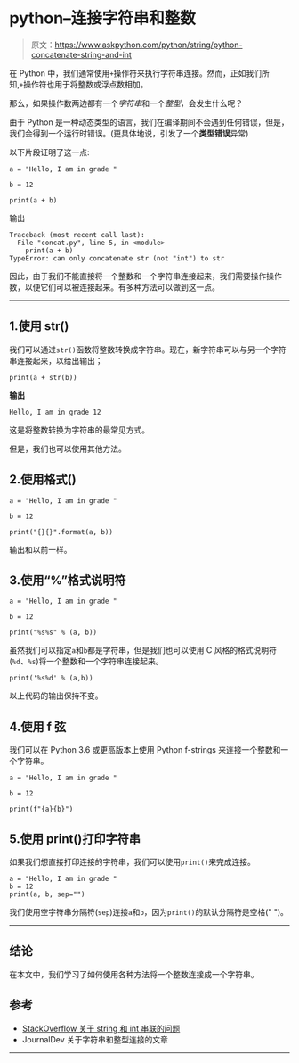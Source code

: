 # python–连接字符串和整数

> 原文：<https://www.askpython.com/python/string/python-concatenate-string-and-int>

在 Python 中，我们通常使用`+`操作符来执行字符串连接。然而，正如我们所知,`+`操作符也用于将整数或浮点数相加。

那么，如果操作数两边都有一个*字符串*和一个*整型*，会发生什么呢？

由于 Python 是一种动态类型的语言，我们在编译期间不会遇到任何错误，但是，我们会得到一个运行时错误。(更具体地说，引发了一个**类型错误**异常)

以下片段证明了这一点:

```
a = "Hello, I am in grade "

b = 12

print(a + b)

```

输出

```
Traceback (most recent call last):
  File "concat.py", line 5, in <module>
    print(a + b)
TypeError: can only concatenate str (not "int") to str

```

因此，由于我们不能直接将一个整数和一个字符串连接起来，我们需要操作操作数，以便它们可以被连接起来。有多种方法可以做到这一点。

* * *

## 1.使用 str()

我们可以通过`str()`函数将整数转换成字符串。现在，新字符串可以与另一个字符串连接起来，以给出输出；

```
print(a + str(b))

```

**输出**

```
Hello, I am in grade 12

```

这是将整数转换为字符串的最常见方式。

但是，我们也可以使用其他方法。

## 2.使用格式()

```
a = "Hello, I am in grade "

b = 12

print("{}{}".format(a, b))

```

输出和以前一样。

## 3.使用“%”格式说明符

```
a = "Hello, I am in grade "

b = 12

print("%s%s" % (a, b))

```

虽然我们可以指定`a`和`b`都是字符串，但是我们也可以使用 C 风格的格式说明符(`%d`、`%s`)将一个整数和一个字符串连接起来。

```
print('%s%d' % (a,b))

```

以上代码的输出保持不变。

## 4.使用 f 弦

我们可以在 Python 3.6 或更高版本上使用 Python f-strings 来连接一个整数和一个字符串。

```
a = "Hello, I am in grade "

b = 12

print(f"{a}{b}")

```

## 5.使用 print()打印字符串

如果我们想直接打印连接的字符串，我们可以使用`print()`来完成连接。

```
a = "Hello, I am in grade "
b = 12
print(a, b, sep="")

```

我们使用空字符串分隔符(`sep`)连接`a`和`b`，因为`print()`的默认分隔符是空格(" ")。

* * *

## 结论

在本文中，我们学习了如何使用各种方法将一个整数连接成一个字符串。

## 参考

*   [StackOverflow 关于 string 和 int 串联的问题](https://stackoverflow.com/questions/25675943/how-can-i-concatenate-str-and-int-objects)
*   JournalDev 关于字符串和整型连接的文章

* * *